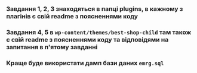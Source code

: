 ### Завдання 1, 2, 3 знаходяться в папці plugins, в кажному з плагінів є свій readme з поясненнями коду
### Завдання 4, 5 в `wp-content/themes/best-shop-child` там також є свій readme з поясненнями коду та відповідями на запитання в п'ятому завданні

### Краще буде використати дамп бази даних `emrg.sql`